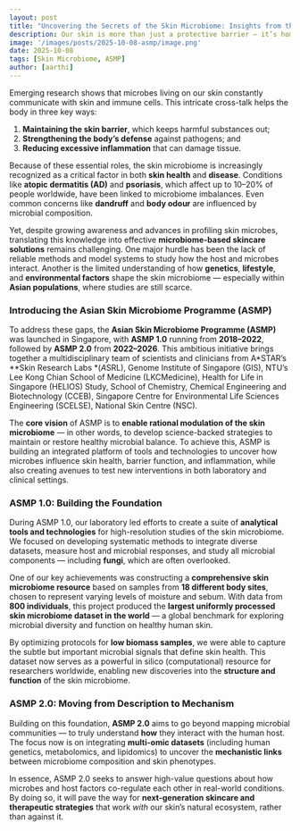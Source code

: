 ```yaml
---
layout: post
title: "Uncovering the Secrets of the Skin Microbiome: Insights from the Asian Skin Microbiome Programme"
description: Our skin is more than just a protective barrier — it’s home to a diverse community of microorganisms that play a vital role in maintaining its health. Over the past few years, scientists have begun to uncover just how deeply the skin microbiome is intertwined with skin function and immunity.
image: '/images/posts/2025-10-08-asmp/image.png'
date: 2025-10-08
tags: [Skin Microbiome, ASMP]
author: [aarthi]
---
```


Emerging research shows that microbes living on our skin constantly communicate with skin and immune cells. This intricate cross-talk helps the body in three key ways:

1. **Maintaining the skin barrier**, which keeps harmful substances out;
2. **Strengthening the body’s defense** against pathogens; and
3. **Reducing excessive inflammation** that can damage tissue.

Because of these essential roles, the skin microbiome is increasingly recognized as a critical factor in both **skin health** and **disease**. Conditions like **atopic dermatitis (AD)** and **psoriasis**, which affect up to 10–20% of people worldwide, have been linked to microbiome imbalances. Even common concerns like **dandruff** and **body odour** are influenced by microbial composition.

Yet, despite growing awareness and advances in profiling skin microbes, translating this knowledge into effective **microbiome-based skincare solutions** remains challenging. One major hurdle has been the lack of reliable methods and model systems to study how the host and microbes interact. Another is the limited understanding of how **genetics**, **lifestyle**, and **environmental factors** shape the skin microbiome — especially within **Asian populations**, where studies are still scarce.

### Introducing the Asian Skin Microbiome Programme (ASMP)

To address these gaps, the **Asian Skin Microbiome Programme (ASMP)** was launched in Singapore, with **ASMP 1.0** running from **2018–2022**, followed by **ASMP 2.0** from **2022–2026**. This ambitious initiative brings together a multidisciplinary team of scientists and clinicians from A*STAR’s **Skin Research Labs *(*A*SRL), Genome Institute of Singapore (GIS), NTU’s Lee Kong Chian School of Medicine (LKCMedicine), Health for Life in Singapore (HELIOS) Study, School of Chemistry, Chemical Engineering and Biotechnology (CCEB), Singapore Centre for Environmental Life Sciences Engineering (SCELSE), National Skin Centre (NSC).

The **core vision** of ASMP is to **enable rational modulation of the skin microbiome** — in other words, to develop science-backed strategies to maintain or restore healthy microbial balance. To achieve this, ASMP is building an integrated platform of tools and technologies to uncover how microbes influence skin health, barrier function, and inflammation, while also creating avenues to test new interventions in both laboratory and clinical settings.

### ASMP 1.0: Building the Foundation

During ASMP 1.0, our laboratory led efforts to create a suite of **analytical tools and technologies** for high-resolution studies of the skin microbiome. We focused on developing systematic methods to integrate diverse datasets, measure host and microbial responses, and study all microbial components — including **fungi**, which are often overlooked.

One of our key achievements was constructing a **comprehensive skin microbiome resource** based on samples from **18 different body sites**, chosen to represent varying levels of moisture and sebum. With data from **800 individuals**, this project produced the **largest uniformly processed skin microbiome dataset in the world** — a global benchmark for exploring microbial diversity and function on healthy human skin.

By optimizing protocols for **low biomass samples**, we were able to capture the subtle but important microbial signals that define skin health. This dataset now serves as a powerful in silico (computational) resource for researchers worldwide, enabling new discoveries into the **structure and function** of the skin microbiome.

### ASMP 2.0: Moving from Description to Mechanism

Building on this foundation, **ASMP 2.0** aims to go beyond mapping microbial communities — to truly understand **how** they interact with the human host. The focus now is on integrating **multi-omic datasets** (including human genetics, metabolomics, and lipidomics) to uncover the **mechanistic links** between microbiome composition and skin phenotypes.

In essence, ASMP 2.0 seeks to answer high-value questions about how microbes and host factors co-regulate each other in real-world conditions. By doing so, it will pave the way for **next-generation skincare and therapeutic strategies** that work *with* our skin’s natural ecosystem, rather than against it.